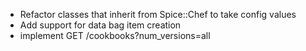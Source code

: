* Refactor classes that inherit from Spice::Chef to take config values
* Add support for data bag item creation
* implement GET /cookbooks?num_versions=all
